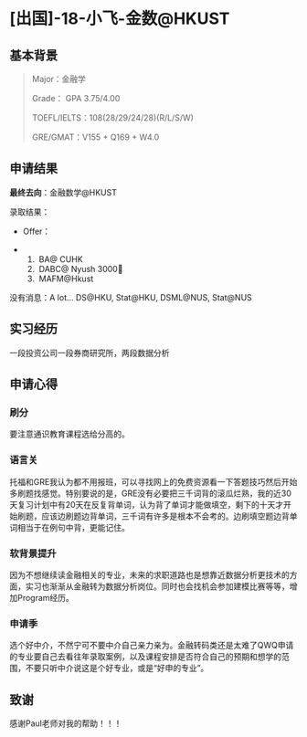 # [出国]-18-小飞-金数@HKUST

## **基本背景**

> Major：金融学
>
> Grade： GPA 3.75/4.00
>
> TOEFL/IELTS：108(28/29/24/28)(R/L/S/W)
>
> GRE/GMAT：V155 + Q169 + W4.0

## **申请结果**

**最终去向**：金融数学@HKUST

录取结果：

- Offer：

- 1. ​	BA@ CUHK
  2. ​	DABC@ Nyush  3000🔪
  3. ​	MAFM@Hkust

没有消息：A lot...  DS@HKU, Stat@HKU, DSML@NUS, Stat@NUS

## **实习经历**

一段投资公司一段券商研究所，两段数据分析

## **申请心得**

### **刷分**

要注意通识教育课程选给分高的。

### **语言关**

托福和GRE我认为都不用报班，可以寻找网上的免费资源看一下答题技巧然后开始多刷题找感觉。特别要说的是，GRE没有必要把三千词背的滚瓜烂熟，我的近30天复习计划中有20天在反复背单词，认为背了单词才能做填空，剩下的十天才开始刷题，应该边刷题边背单词，三千词有许多是根本不会考的。边刷填空题边背单词相当于在例句中背，更能记住。

### **软背景提升**

因为不想继续读金融相关的专业，未来的求职道路也是想靠近数据分析更技术的方面，实习也渐渐从金融转为数据分析岗位。同时也会找机会参加建模比赛等等，增加Program经历。

### **申请季**

选个好中介，不然宁可不要中介自己亲力亲为。金融转码类还是太难了QWQ申请的专业要自己去看往年录取案例，以及课程安排是否符合自己的预期和想学的范围，不要只听中介说这是个好专业，或是“好申的专业”。

## **致谢**

感谢Paul老师对我的帮助！！！

 